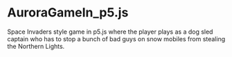 # AuroraGameIn_p5.js
Space Invaders style game in p5.js where the player plays as a dog sled captain who has to stop a bunch of bad guys on snow mobiles from stealing the Northern Lights. 

